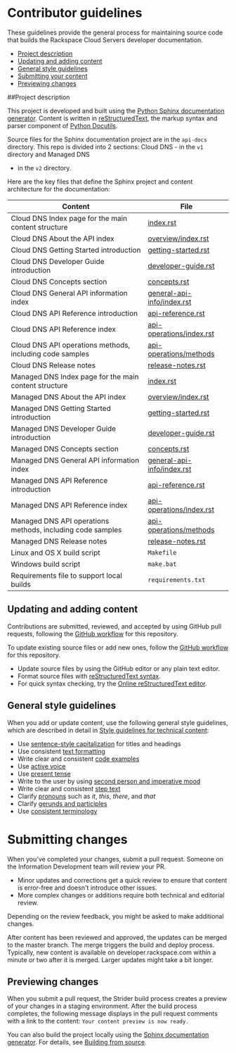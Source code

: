 # Contributor guidelines

These guidelines provide the general process for maintaining source code that builds the 
Rackspace Cloud Servers developer documentation. 

- [Project description](#project-description)
- [Updating and adding content](#updating-and-adding-content)
- [General style guidelines](#general-style-guidelines)
- [Submitting your content](#submitting-changes)
- [Previewing changes](#previewing-changes)

##Project description
<!-- Provide as little or as much information about architecture as needed to help 
contributors figure out which file to update.-->

This project is developed and built using the [Python Sphinx documentation generator](http://sphinx-doc.org/). 
Content is written in [reStructuredText](http://sphinx-doc.org/rest.html), the markup syntax and parser 
component of [Python Docutils](http://docutils.sourceforge.net/index.html).

Source files for the Sphinx documentation project are in the ``api-docs`` directory. This 
repo is divided into 2 sections:  Cloud DNS - in the ``v1`` directory and Managed DNS 
- in the ``v2`` directory. 

Here are the key files that define the Sphinx project 
and content architecture for the documentation: 

Content | File
--- | ---
|Cloud DNS Index page for the main content structure| [index.rst](https://github.com/rackerlabs/docs-cloud-dns/blob/master/api-docs/v1/index.rst)
|Cloud DNS About the API index| [overview/index.rst](https://github.com/rackerlabs/docs-cloud-dns/blob/master/api-docs/v1/overview/index.rst)
|Cloud DNS Getting Started introduction| [getting-started.rst](https://github.com/rackerlabs/docs-cloud-dns/blob/master/api-docs/v1/getting-started.rst)
|Cloud DNS Developer Guide introduction|[developer-guide.rst](https://github.com/rackerlabs/docs-cloud-dns/blob/master/api-docs/v1/developer-guide.rst)
|Cloud DNS Concepts section| [concepts.rst](https://github.com/rackerlabs/docs-cloud-dns//blob/master/api-docs/v1/concepts.rst)
|Cloud DNS General API information index|[general-api-info/index.rst](https://github.com/rackerlabs/docs-cloud-dns/blob/master/api-docs/v1/general-api/index.rst)
|Cloud DNS API Reference introduction|[api-reference.rst](https://github.com/rackerlabs/docs-cloud-dns/blob/master/api-docs/v1/api-reference.rst)
|Cloud DNS API Reference index|[api-operations/index.rst](https://github.com/rackerlabs/docs-cloud-dns/blob/master/api-docs/v1/api-operations/index.rst)
|Cloud DNS API operations methods, including code samples|[api-operations/methods](https://github.com/rackerlabs/docs-cloud-dns/tree/master/api-docs/v1/api-operations/methods) 
|Cloud DNS Release notes|[release-notes.rst](https://github.com/rackerlabs/docs-cloud-dns/blob/master/api-docs/v1/release-notes.rst)
|Managed DNS Index page for the main content structure| [index.rst](https://github.com/rackerlabs/docs-cloud-dns/blob/master/api-docs/v2/index.rst)
|Managed DNS About the API index| [overview/index.rst](https://github.com/rackerlabs/docs-cloud-dns/blob/master/api-docs/v2/overview/index.rst)
|Managed DNS Getting Started introduction| [getting-started.rst](https://github.com/rackerlabs/docs-cloud-dns/blob/master/api-docs/v2/getting-started.rst)
|Managed DNS Developer Guide introduction|[developer-guide.rst](https://github.com/rackerlabs/docs-cloud-dns/blob/master/api-docs/v2/developer-guide.rst)
|Managed DNS Concepts section| [concepts.rst](https://github.com/rackerlabs/docs-cloud-dns//blob/master/api-docs/v2/concepts.rst)
|Managed DNS General API information index|[general-api-info/index.rst](https://github.com/rackerlabs/docs-cloud-dns/blob/master/api-docs/v2/general-api/index.rst)
|Managed DNS API Reference introduction|[api-reference.rst](https://github.com/rackerlabs/docs-cloud-dns/blob/master/api-docs/v2/api-reference.rst)
|Managed DNS API Reference index|[api-operations/index.rst](https://github.com/rackerlabs/docs-cloud-dns/blob/master/api-docs/v2/api-operations/index.rst)
|Managed DNS API operations methods, including code samples|[api-operations/methods](https://github.com/rackerlabs/docs-cloud-dns/tree/master/api-docs/v2/api-operations/methods) 
|Managed DNS Release notes|[release-notes.rst](https://github.com/rackerlabs/docs-cloud-dns/blob/master/api-docs/v2/release-notes.rst)
|Linux and OS X build script|``Makefile``|
|Windows build script|``make.bat``|
|Requirements file to support local builds| ``requirements.txt`` 

## Updating and adding content

Contributions are submitted, reviewed, and accepted by using GitHub pull requests, following the 
[GitHub workflow](GITHUBING.md) for this repository. 

To update existing source files or add new ones, follow the [GitHub workflow](GITHUBING.md) 
for this repository.

* Update source files by using the GitHub editor or any plain text editor.
* Format source files with [reStructuredText syntax](http://www.sphinx-doc.org/en/stable/rest.html).  
* For quick syntax checking, try the 
[Online reStructuredText editor](http://rst.ninjs.org/). 

## General style guidelines

When you add or update content, use the following general style guidelines, which are 
described in detail in [Style guidelines for technical content](https://github.com/rackerlabs/docs-rackspace/tree/master/style-guide):

- Use [sentence-style capitalization](https://github.com/rackerlabs/docs-rackspace/blob/master/style-guide/a-l-style-guidelines.md#cap-sentence-style) for titles and headings
- Use consistent [text formatting](https://github.com/rackerlabs/docs-rackspace/blob/master/style-guide/m-z-style-guidelines.md#text-formatting)
- Write clear and consistent [code examples](https://github.com/rackerlabs/docs-rackspace/blob/master/style-guide/a-l-style-guidelines.md#code-examples)
- Use [active voice](https://github.com/rackerlabs/docs-rackspace/blob/master/style-guide/basic-writing-guidelines.md#use-active-voice)
- Use [present tense](https://github.com/rackerlabs/docs-rackspace/blob/master/style-guide/basic-writing-guidelines.md#use-present-tense)
- Write to the user by using [second person and imperative mood](https://github.com/rackerlabs/docs-rackspace/blob/master/style-guide/basic-writing-guidelines.md#write-to-user)
- Write clear and consistent [step text](https://github.com/rackerlabs/docs-rackspace/blob/master/style-guide/m-z-style-guidelines.md#tasks-steps)
- Clarify [pronouns](https://github.com/rackerlabs/docs-rackspace/blob/master/style-guide/basic-writing-guidelines.md#clarify-pronouns) such as *it*, *this*, *there*, and *that*
- Clarify [gerunds and participles](https://github.com/rackerlabs/docs-rackspace/blob/master/style-guide/basic-writing-guidelines.md#clarify-gerunds-and-participles)
- Use [consistent terminology](https://github.com/rackerlabs/docs-rackspace/blob/master/style-guide/basic-writing-guidelines.md#use-consistent-terminology)

<!-- Adding build from source guidelines until we can provide a link to automated gh-pages 
output, or to the staging URL that Ash is working on. --> 

# Submitting changes

When you've completed your changes, submit a pull request. Someone on the Information Development team 
will review your PR.
- Minor updates and corrections get a quick review to ensure that content is error-free and doesn't introduce 
  other issues.
- More complex changes or additions require both technical and editorial review. 

Depending on the review feedback, you might be asked to make additional changes. 

After content has been reviewed and approved, the updates can be merged to the master branch. The merge 
triggers the build and deploy process. Typically, new content is available on developer.rackspace.com within a 
minute or two after it is merged. Larger updates might take a bit longer.

## Previewing changes

When you submit a pull request, the Strider build process creates a preview of your changes in a staging 
environment. After the build process completes, the following message displays in the pull request comments 
with a link to the content: ``Your content preview is now ready.``

You can also build the project locally using the [Sphinx documentation generator](http://sphinx-doc.org/). 
For details, see 
[Building from source](https://github.com/rackerlabs/docs-rackspace/blob/master/tools/build-from-source.rst).
